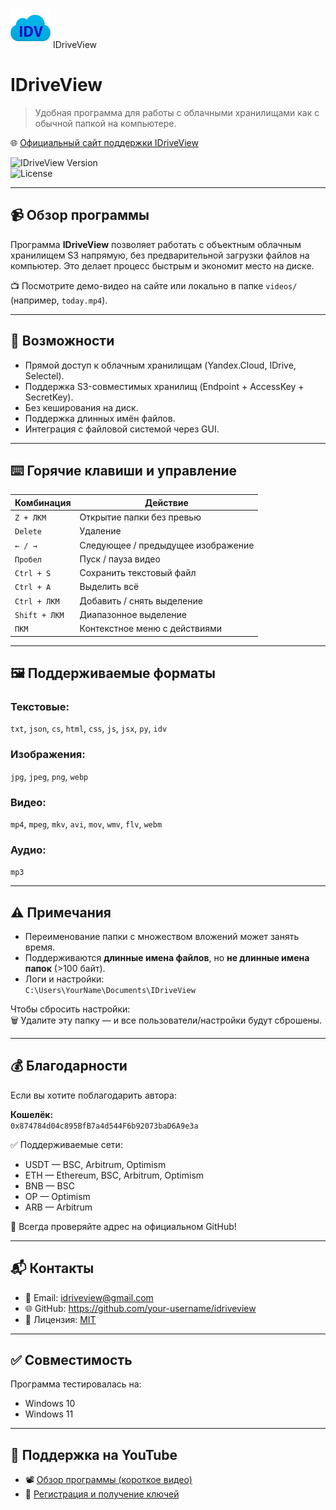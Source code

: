 
![IDriveView Logo](assets/cloud_40539.png) IDriveView

# IDriveView

> Удобная программа для работы с облачными хранилищами как с обычной папкой на компьютере.

🌐 [Официальный сайт поддержки IDriveView](https://idriveview.site)

![IDriveView Version](https://img.shields.io/badge/version-1.0-blue.svg)  
![License](https://img.shields.io/badge/license-MIT-green.svg)

---

## 📹 Обзор программы

Программа **IDriveView** позволяет работать с объектным облачным хранилищем S3 напрямую, без предварительной загрузки файлов на компьютер. Это делает процесс быстрым и экономит место на диске.

📺 Посмотрите демо-видео на сайте или локально в папке `videos/` (например, `today.mp4`).

---

## 🔧 Возможности

- Прямой доступ к облачным хранилищам (Yandex.Cloud, IDrive, Selectel).
- Поддержка S3-совместимых хранилищ (Endpoint + AccessKey + SecretKey).
- Без кеширования на диск.
- Поддержка длинных имён файлов.
- Интеграция с файловой системой через GUI.

---

## ⌨️ Горячие клавиши и управление

| Комбинация            | Действие |
|------------------------|---------|
| `Z + ЛКМ`              | Открытие папки без превью |
| `Delete`               | Удаление |
| `← / →`                | Следующее / предыдущее изображение |
| `Пробел`               | Пуск / пауза видео |
| `Ctrl + S`             | Сохранить текстовый файл |
| `Ctrl + A`             | Выделить всё |
| `Ctrl + ЛКМ`           | Добавить / снять выделение |
| `Shift + ЛКМ`          | Диапазонное выделение |
| `ПКМ`                  | Контекстное меню с действиями |

---

## 🖼️ Поддерживаемые форматы

### Текстовые:
`txt`, `json`, `cs`, `html`, `css`, `js`, `jsx`, `py`, `idv`

### Изображения:
`jpg`, `jpeg`, `png`, `webp`

### Видео:
`mp4`, `mpeg`, `mkv`, `avi`, `mov`, `wmv`, `flv`, `webm`

### Аудио:
`mp3`

---

## ⚠️ Примечания

- Переименование папки с множеством вложений может занять время.
- Поддерживаются **длинные имена файлов**, но **не длинные имена папок** (>100 байт).
- Логи и настройки:  
  `C:\Users\YourName\Documents\IDriveView`

Чтобы сбросить настройки:  
🗑 Удалите эту папку — и все пользователи/настройки будут сброшены.

---

## 💰 Благодарности

Если вы хотите поблагодарить автора:

**Кошелёк:**  
`0x874784d04c895BfB7a4d544F6b92073baD6A9e3a`

✅ Поддерживаемые сети:  
- USDT — BSC, Arbitrum, Optimism  
- ETH — Ethereum, BSC, Arbitrum, Optimism  
- BNB — BSC  
- OP — Optimism  
- ARB — Arbitrum

🔗 Всегда проверяйте адрес на официальном GitHub!

---

## 📬 Контакты

- 📧 Email: [idriveview@gmail.com](mailto:idriveview@gmail.com)  
- 🌐 GitHub: https://github.com/your-username/idriveview  
- 🧾 Лицензия: [MIT](https://opensource.org/licenses/MIT)

---

## ✅ Совместимость

Программа тестировалась на:

- Windows 10  
- Windows 11

---

## 🎥 Поддержка на YouTube

- 📽️ [Обзор программы (короткое видео)](https://www.youtube.com/shorts/JSrqgq4Eu3o)
- 🔑 [Регистрация и получение ключей](https://www.youtube.com/shorts/W19zTtwBfRA)
